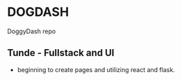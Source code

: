 # DOGDASH
DoggyDash repo
## Tunde - Fullstack and UI
- beginning to create pages and utilizing react and flask. 
